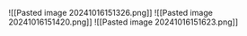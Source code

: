 ![[Pasted image 20241016151326.png]]
![[Pasted image 20241016151420.png]]
![[Pasted image 20241016151623.png]]